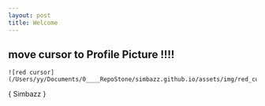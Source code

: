 ```yaml
---
layout: post
title: Welcome
---
```


## move cursor to Profile Picture !!!!

    ![red cursor](/Users/yy/Documents/0____RepoStone/simbazz.github.io/assets/img/red_cursor.png)

{ Simbazz }
